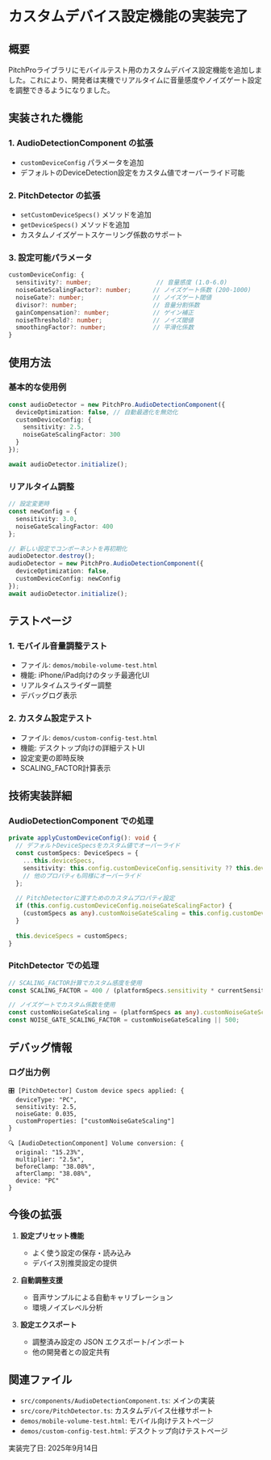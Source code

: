 # カスタムデバイス設定機能の実装完了

## 概要
PitchProライブラリにモバイルテスト用のカスタムデバイス設定機能を追加しました。これにより、開発者は実機でリアルタイムに音量感度やノイズゲート設定を調整できるようになりました。

## 実装された機能

### 1. AudioDetectionComponent の拡張
- `customDeviceConfig` パラメータを追加
- デフォルトのDeviceDetection設定をカスタム値でオーバーライド可能

### 2. PitchDetector の拡張  
- `setCustomDeviceSpecs()` メソッドを追加
- `getDeviceSpecs()` メソッドを追加
- カスタムノイズゲートスケーリング係数のサポート

### 3. 設定可能パラメータ
```typescript
customDeviceConfig: {
  sensitivity?: number;                  // 音量感度 (1.0-6.0)
  noiseGateScalingFactor?: number;      // ノイズゲート係数 (200-1000)
  noiseGate?: number;                   // ノイズゲート閾値
  divisor?: number;                     // 音量分割係数
  gainCompensation?: number;            // ゲイン補正
  noiseThreshold?: number;              // ノイズ閾値
  smoothingFactor?: number;             // 平滑化係数
}
```

## 使用方法

### 基本的な使用例
```typescript
const audioDetector = new PitchPro.AudioDetectionComponent({
  deviceOptimization: false, // 自動最適化を無効化
  customDeviceConfig: {
    sensitivity: 2.5,
    noiseGateScalingFactor: 300
  }
});

await audioDetector.initialize();
```

### リアルタイム調整
```typescript
// 設定変更時
const newConfig = {
  sensitivity: 3.0,
  noiseGateScalingFactor: 400
};

// 新しい設定でコンポーネントを再初期化
audioDetector.destroy();
audioDetector = new PitchPro.AudioDetectionComponent({
  deviceOptimization: false,
  customDeviceConfig: newConfig
});
await audioDetector.initialize();
```

## テストページ

### 1. モバイル音量調整テスト
- ファイル: `demos/mobile-volume-test.html`
- 機能: iPhone/iPad向けのタッチ最適化UI
- リアルタイムスライダー調整
- デバッグログ表示

### 2. カスタム設定テスト  
- ファイル: `demos/custom-config-test.html`  
- 機能: デスクトップ向けの詳細テストUI
- 設定変更の即時反映
- SCALING_FACTOR計算表示

## 技術実装詳細

### AudioDetectionComponent での処理
```typescript
private applyCustomDeviceConfig(): void {
  // デフォルトDeviceSpecsをカスタム値でオーバーライド
  const customSpecs: DeviceSpecs = {
    ...this.deviceSpecs,
    sensitivity: this.config.customDeviceConfig.sensitivity ?? this.deviceSpecs.sensitivity,
    // 他のプロパティも同様にオーバーライド
  };
  
  // PitchDetectorに渡すためのカスタムプロパティ設定
  if (this.config.customDeviceConfig.noiseGateScalingFactor) {
    (customSpecs as any).customNoiseGateScaling = this.config.customDeviceConfig.noiseGateScalingFactor;
  }
  
  this.deviceSpecs = customSpecs;
}
```

### PitchDetector での処理
```typescript
// SCALING_FACTOR計算でカスタム感度を使用
const SCALING_FACTOR = 400 / (platformSpecs.sensitivity * currentSensitivity);

// ノイズゲートでカスタム係数を使用
const customNoiseGateScaling = (platformSpecs as any).customNoiseGateScaling;
const NOISE_GATE_SCALING_FACTOR = customNoiseGateScaling || 500;
```

## デバッグ情報

### ログ出力例
```
🎛️ [PitchDetector] Custom device specs applied: {
  deviceType: "PC",
  sensitivity: 2.5,
  noiseGate: 0.035,
  customProperties: ["customNoiseGateScaling"]
}

🔍 [AudioDetectionComponent] Volume conversion: {
  original: "15.23%",
  multiplier: "2.5x", 
  beforeClamp: "38.08%",
  afterClamp: "38.08%",
  device: "PC"
}
```

## 今後の拡張

1. **設定プリセット機能**
   - よく使う設定の保存・読み込み
   - デバイス別推奨設定の提供

2. **自動調整支援**  
   - 音声サンプルによる自動キャリブレーション
   - 環境ノイズレベル分析

3. **設定エクスポート**
   - 調整済み設定の JSON エクスポート/インポート
   - 他の開発者との設定共有

## 関連ファイル

- `src/components/AudioDetectionComponent.ts`: メインの実装
- `src/core/PitchDetector.ts`: カスタムデバイス仕様サポート
- `demos/mobile-volume-test.html`: モバイル向けテストページ
- `demos/custom-config-test.html`: デスクトップ向けテストページ

実装完了日: 2025年9月14日